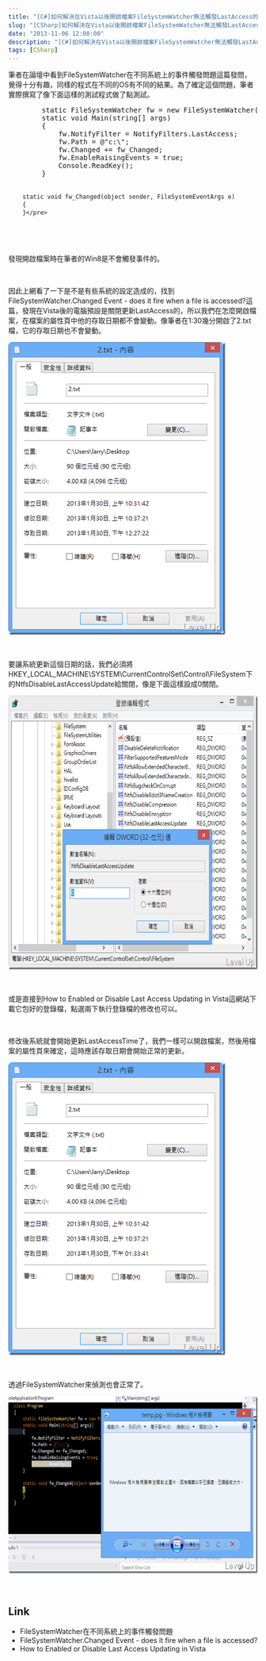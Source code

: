 ```yaml
---
title: "[C#]如何解決在Vista以後開啟檔案FileSystemWatcher無法觸發LastAccess的問題"
slug: "[CSharp]如何解決在Vista以後開啟檔案FileSystemWatcher無法觸發LastAccess的問題"
date: "2013-11-06 12:00:00"
description: "[C#]如何解決在Vista以後開啟檔案FileSystemWatcher無法觸發LastAccess的問題"
tags: [CSharp]
---
```


<p>
	筆者在論壇中看到FileSystemWatcher在不同系統上的事件觸發問題這篇發問，覺得十分有趣，同樣的程式在不同的OS有不同的結果。為了確定這個問題，筆者實際撰寫了像下面這樣的測試程式做了點測試。</p>
<div class="wlWriterSmartContent" id="scid:812469c5-0cb0-4c63-8c15-c81123a09de7:a1403217-f92c-486b-b9f7-4a0974c0f1c4" style="float: none; padding-bottom: 0px; padding-top: 0px; padding-left: 0px; margin: 0px; display: inline; padding-right: 0px">
	<pre class="c#" name="code">
		static FileSystemWatcher fw = new FileSystemWatcher();
		static void Main(string[] args)
		{
			fw.NotifyFilter = NotifyFilters.LastAccess;
			fw.Path = @"c:\";
			fw.Changed += fw_Changed;
			fw.EnableRaisingEvents = true;
			Console.ReadKey();
		}

		static void fw_Changed(object sender, FileSystemEventArgs e)
		{
		}</pre>
</div>
<p>
	 </p>
<p>
	發現開啟檔案時在筆者的Win8是不會觸發事件的。</p>
<p>
	 </p>
<p>
	因此上網看了一下是不是有些系統的設定造成的，找到FileSystemWatcher.Changed Event - does it fire when a file is accessed?這篇，發現在Vista後的電腦預設是關閉更新LastAccess的，所以我們在怎麼開啟檔案，在檔案的屬性頁中他的存取日期都不會變動。像筆者在1:30幾分開啟了2.txt檔，它的存取日期也不會變動。</p>
<p>
	<img alt="image" border="0" height="591" src="\images\posts\754d52d6-f1e1-43b6-b711-6593cbd7d6c4\image_thumb_1.png" style="border-top: 0px; border-right: 0px; border-bottom: 0px; border-left: 0px" width="439" /></p>
<p>
	 </p>
<p>
	要讓系統更新這個日期的話，我們必須將HKEY_LOCAL_MACHINE\SYSTEM\CurrentControlSet\Control\FileSystem下的NtfsDisableLastAccessUpdate給關閉，像是下面這樣設成0關閉。</p>
<p>
	<img alt="image" border="0" height="553" src="\images\posts\754d52d6-f1e1-43b6-b711-6593cbd7d6c4\image_thumb.png" style="border-top: 0px; border-right: 0px; border-bottom: 0px; border-left: 0px" width="666" /></p>
<p>
	 </p>
<p>
	或是直接到How to Enabled or Disable Last Access Updating in Vista這網站下載它包好的登錄檔，點選兩下執行登錄檔的修改也可以。</p>
<p>
	 </p>
<p>
	修改後系統就會開始更新LastAccessTime了，我們一樣可以開啟檔案，然後用檔案的屬性頁來確定，這時應該存取日期會開始正常的更新。</p>
<p>
	<img alt="image" border="0" height="591" src="\images\posts\754d52d6-f1e1-43b6-b711-6593cbd7d6c4\image_thumb_2.png" style="border-top: 0px; border-right: 0px; border-bottom: 0px; border-left: 0px" width="439" /></p>
<p>
	 </p>
<p>
	透過FileSystemWatcher來偵測也會正常了。</p>
<p>
	<img alt="image" border="0" height="358" src="\images\posts\754d52d6-f1e1-43b6-b711-6593cbd7d6c4\image_thumb_3.png" style="border-top: 0px; border-right: 0px; border-bottom: 0px; border-left: 0px" width="644" /></p>
<p>
	 </p>
<h2>
	Link</h2>
<ul>
	<li>
		FileSystemWatcher在不同系統上的事件觸發問題</li>
	<li>
		FileSystemWatcher.Changed Event - does it fire when a file is accessed?</li>
	<li>
		How to Enabled or Disable Last Access Updating in Vista</li>
</ul>

